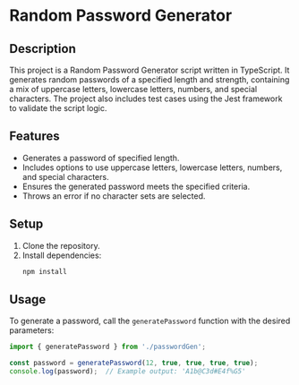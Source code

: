 # Random Password Generator

## Description

This project is a Random Password Generator script written in TypeScript. It generates random passwords of a specified length and strength, containing a mix of uppercase letters, lowercase letters, numbers, and special characters. The project also includes test cases using the Jest framework to validate the script logic.

## Features

- Generates a password of specified length.
- Includes options to use uppercase letters, lowercase letters, numbers, and special characters.
- Ensures the generated password meets the specified criteria.
- Throws an error if no character sets are selected.

## Setup

1. Clone the repository.
2. Install dependencies:
    ```sh
    npm install
    ```

## Usage

To generate a password, call the `generatePassword` function with the desired parameters:

```typescript
import { generatePassword } from './passwordGen';

const password = generatePassword(12, true, true, true, true);
console.log(password);  // Example output: 'A1b@C3d#E4f%G5'
